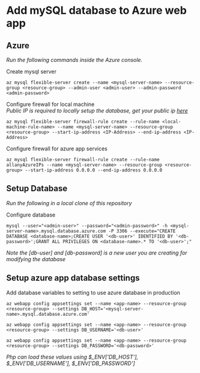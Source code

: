 # Add mySQL database to Azure web app

## Azure
*Run the following commands inside the Azure console.*

Create mysql server
```
az mysql flexible-server create --name <mysql-server-name> --resource-group <resource-group> --admin-user <admin-user> --admin-password <admin-password>
```

Configure firewall for local machine  
*Public IP is required to locally setup the database, get your public ip [here](https://ipinfo.io/ip)*
```
az mysql flexible-server firewall-rule create --rule-name <local-machine-rule-name> --name <mysql-server-name> --resource-group <resource-group> --start-ip-address <IP-Address> --end-ip-address <IP-Address>
```

Configure firewall for azure app services
```
az mysql flexible-server firewall-rule create --rule-name allanyAzureIPs --name <mysql-server-name> --resource-group <resource-group> --start-ip-address 0.0.0.0 --end-ip-address 0.0.0.0
```

## Setup Database
*Run the following in a local clone of this repository*

Configure database
```
mysql --user="<admin-user>" --password="<admin-password>" -h <mysql-server-name>.mysql.database.azure.com -P 3306 --execute="CREATE DATABASE <database-name>;CREATE USER '<db-user>' IDENTIFIED BY '<db-password>';GRANT ALL PRIVILEGES ON <database-name>.* TO '<db-user>';"
```
*Note the [db-user] and [db-password] is a new user you are creating for modifying the database*

## Setup azure app database settings
Add database variables to setting to use azure database in production
```
az webapp config appsettings set --name <app-name> --resource-group <resource-group> --settings DB_HOST='<mysql-server-name>.mysql.database.azure.com'

az webapp config appsettings set --name <app-name> --resource-group <resource-group> --settings DB_USERNAME='<db-user>'

az webapp config appsettings set --name <app-name> --resource-group <resource-group> --settings DB_PASSWORD='<db-password>'
```
*Php can load these values using $_ENV['DB_HOST'], $_ENV['DB_USERNAME'], $_ENV['DB_PASSWORD']*